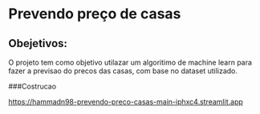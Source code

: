 # Prevendo preço de casas

## Obejetivos:
O projeto tem como objetivo utilazar um algoritimo de machine learn para fazer a previsao do precos das casas, com base no dataset utilizado.

###Costrucao 

https://hammadn98-prevendo-preco-casas-main-iphxc4.streamlit.app
